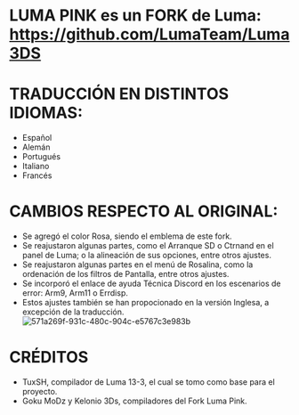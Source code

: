 # LUMA PINK es un FORK de Luma: https://github.com/LumaTeam/Luma3DS

# TRADUCCIÓN EN DISTINTOS IDIOMAS: 
- Español
- Alemán
- Portugués
- Italiano
- Francés
  
# CAMBIOS RESPECTO AL ORIGINAL: 
- Se agregó el color Rosa, siendo el emblema de este fork.
- Se reajustaron algunas partes, como el Arranque SD o Ctrnand en el panel de Luma; o la alineación de sus opciones, entre otros ajustes.
- Se reajustaron algunas partes en el menú de Rosalina, como la ordenación de los filtros de Pantalla, entre otros ajustes.
- Se incorporó el enlace de ayuda Técnica Discord en los escenarios de error: Arm9, Arm11 o Errdisp.
- Estos ajustes también se han propocionado en la versión Inglesa, a excepción de la traducción. 
![571a269f-931c-480c-904c-e5767c3e983b](https://github.com/user-attachments/assets/c4efa492-1518-4126-bab2-e3e5597da5eb)

# CRÉDITOS
- TuxSH, compilador de Luma 13-3, el cual se tomo como base para el proyecto.
- Goku MoDz y Kelonio 3Ds, compiladores del Fork Luma Pink.  
